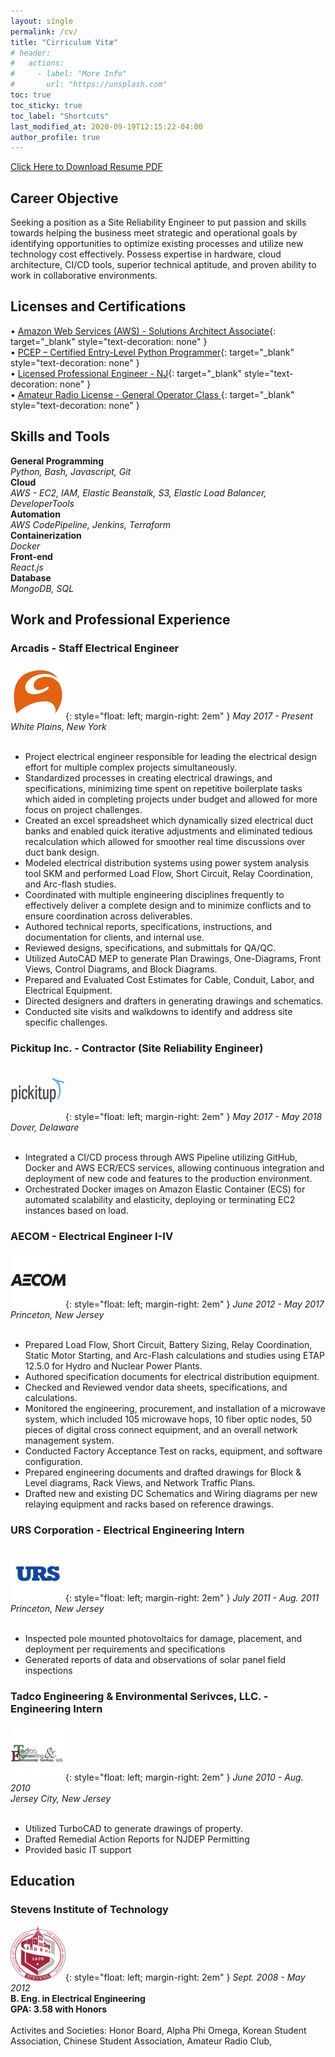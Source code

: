 ```yaml
---
layout: single
permalink: /cv/
title: "Cirriculum Vitæ"
# header:
#   actions:
#     - label: "More Info"
#       url: "https://unsplash.com"
toc: true
toc_sticky: true
toc_label: "Shortcuts"
last_modified_at: 2020-09-19T12:15:22-04:00
author_profile: true
---
```


<a href="/assets/docs/RESUME.pdf" class="btn btn--primary btn--default">Click Here to Download Resume PDF</a>

## Career Objective

Seeking a position as a Site Reliability Engineer to put passion and skills towards helping the business meet strategic and operational goals by identifying opportunities to optimize existing processes and utilize new technology cost effectively. Possess expertise in hardware, cloud architecture, CI/CD tools, superior technical aptitude, and proven ability to work in collaborative environments.

## Licenses and Certifications

• [Amazon Web Services (AWS) - Solutions Architect Associate](https://www.youracclaim.com/badges/f8892d73-2d74-4b9e-a337-25f86813604c/public_url){: target="\_blank" style="text-decoration: none" }  
• [PCEP – Certified Entry-Level Python Programmer](https://www.youracclaim.com/badges/370c32ab-bfd2-4208-8901-e9155b6eb969/public_url){: target="\_blank" style="text-decoration: none" }  
• [Licensed Professional Engineer - NJ](https://newjersey.mylicense.com/verification/Search.aspx?facility=N){: target="\_blank" style="text-decoration: none" }  
• [Amateur Radio License - General Operator Class ](https://wireless2.fcc.gov/UlsApp/UlsSearch/license.jsp?licKey=3110536){: target="\_blank" style="text-decoration: none" }

## Skills and Tools

**General Programming** <br>
_Python, Bash, Javascript, Git_<br>
**Cloud** <br>
_AWS - EC2, IAM, Elastic Beanstalk, S3, Elastic Load Balancer, DeveloperTools_<br>
**Automation**<br>
_AWS CodePipeline, Jenkins, Terraform_<br>
**Containerization**<br>
_Docker_<br>
**Front-end**<br>
_React.js_<br>
**Database**<br>
_MongoDB, SQL_<br>

## Work and Professional Experience

### Arcadis - Staff Electrical Engineer

![Arcadis](/assets/images/arcadis.png){: style="float: left; margin-right: 2em" }
_May 2017 - Present_  
_White Plains, New York_<br>
<br>

- Project electrical engineer responsible for leading the electrical design effort for multiple complex projects simultaneously.
- Standardized processes in creating electrical drawings, and specifications, minimizing time spent on repetitive boilerplate tasks which aided in completing projects under budget and allowed for more focus on project challenges.
- Created an excel spreadsheet which dynamically sized electrical duct banks and enabled quick iterative adjustments and eliminated tedious recalculation which allowed for smoother real time discussions over duct bank design.
- Modeled electrical distribution systems using power system analysis tool SKM and performed Load Flow, Short Circuit, Relay Coordination, and Arc-flash studies.
- Coordinated with multiple engineering disciplines frequently to effectively deliver a complete design and to minimize conflicts and to ensure coordination across deliverables.
- Authored technical reports, specifications, instructions, and documentation for clients, and internal use.
- Reviewed designs, specifications, and submittals for QA/QC.
- Utilized AutoCAD MEP to generate Plan Drawings, One-Diagrams, Front Views, Control Diagrams, and Block Diagrams.
- Prepared and Evaluated Cost Estimates for Cable, Conduit, Labor, and Electrical Equipment.
- Directed designers and drafters in generating drawings and schematics.
- Conducted site visits and walkdowns to identify and address site specific challenges.

### Pickitup Inc. - Contractor (Site Reliability Engineer)

![Pickitup](/assets/images/pickitup.png){: style="float: left; margin-right: 2em" }
_May 2017 - May 2018_  
_Dover, Delaware_<br>
<br>

- Integrated a CI/CD process through AWS Pipeline utilizing GitHub, Docker and AWS ECR/ECS services, allowing continuous integration and deployment of new code and features to the production environment.
- Orchestrated Docker images on Amazon Elastic Container (ECS) for automated scalability and elasticity, deploying or terminating EC2 instances based on load.

### AECOM - Electrical Engineer I-IV

![AECOM](/assets/images/aecom.png){: style="float: left; margin-right: 2em" }
_June 2012 - May 2017_  
_Princeton, New Jersey_<br>
<br>

- Prepared Load Flow, Short Circuit, Battery Sizing, Relay Coordination, Static Motor Starting, and Arc-Flash calculations and studies using ETAP 12.5.0 for Hydro and Nuclear Power Plants.
- Authored specification documents for electrical distribution equipment.
- Checked and Reviewed vendor data sheets, specifications, and calculations.
- Monitored the engineering, procurement, and installation of a microwave system, which included 105 microwave hops, 10 fiber optic nodes, 50 pieces of digital cross connect equipment, and an overall network management system.
- Conducted Factory Acceptance Test on racks, equipment, and software configuration.
- Prepared engineering documents and drafted drawings for Block & Level diagrams, Rack Views, and Network Traffic Plans.
- Drafted new and existing DC Schematics and Wiring diagrams per new relaying equipment and racks based on reference drawings.

### URS Corporation - Electrical Engineering Intern

![URS](/assets/images/urs.png){: style="float: left; margin-right: 2em" }
_July 2011 - Aug. 2011_  
_Princeton, New Jersey_<br>
<br>

- Inspected pole mounted photovoltaics for damage, placement, and deployment per requirements and specifications
- Generated reports of data and observations of solar panel field inspections

### Tadco Engineering & Environmental Serivces, LLC. - Engineering Intern

![Tadco](/assets/images/tadco.png){: style="float: left; margin-right: 2em" }
_June 2010 - Aug. 2010_  
_Jersey City, New Jersey_<br>
<br>

- Utilized TurboCAD to generate drawings of property.
- Drafted Remedial Action Reports for NJDEP Permitting
- Provided basic IT support

## Education

### Stevens Institute of Technology

![Stevens](/assets/images/stevens.png){: style="float: left; margin-right: 2em" }
_Sept. 2008 - May 2012_  
**B. Eng. in Electrical Engineering**  
**GPA: 3.58 with Honors**<br>
<br>
Activites and Societies:
Honor Board,
Alpha Phi Omega,
Korean Student Association,
Chinese Student Association,
Amateur Radio Club,
